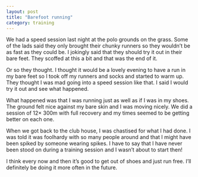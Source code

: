 ```yaml
---
layout: post
title: "Barefoot running"
category: training
---
```

We had a speed session last night at the polo grounds on the grass. Some of the lads said they only brought their chunky runners so they wouldn’t be as fast as they could be. I jokingly said that they should try it out in their bare feet. They scoffed at this a bit and that was the end of it.

Or so they thought. I thought it would be a lovely evening to have a run in my bare feet so I took off my runners and socks and started to warm up. They thought I was mad going into a speed session like that. I said I would try it out and see what happened.

What happened was that I was running just as well as if I was in my shoes. The ground felt nice against my bare skin and I was moving nicely. We did a session of 12× 300m with full recovery and my times seemed to be getting better on each one.

When we got back to the club house, I was chastised for what I had done. I was told it was foolhardy with so many people around and that I might have been spiked by someone wearing spikes. I have to say that I have never been stood on during a training session and I wasn’t about to start then!

I think every now and then it’s good to get out of shoes and just run free. I’ll definitely be doing it more often in the future.

